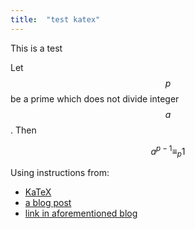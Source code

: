 ```yaml
---
title:  "test katex"
---
```

This is a test

Let $$p$$ be a prime which does not divide integer $$a$$. Then

$$a^{p-1} \equiv_p 1$$

Using instructions from:

* [KaTeX][katex-gh]
* [a blog post][blog-post]
* [link in aforementioned blog][cben-gh]

[katex-gh]: https://github.com/Khan/KaTeX
[blog-post]: http://willdrevo.com/latex-equation-rendering-in-javascript-with-jekyll-and-katex/
[cben-gh]: https://github.com/cben/sandbox/blob/gh-pages/katex.md
